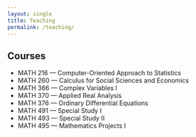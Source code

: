 ```yaml
---
layout: single
title: Teaching
permalink: /teaching/
---
```


## Courses
- MATH 216 — Computer-Oriented Approach to Statistics
- MATH 260 — Calculus for Social Sciences and Economics
- MATH 366 — Complex Variables I
- MATH 370 — Applied Real Analysis
- MATH 376 — Ordinary Differential Equations
- MATH 491 — Special Study I
- MATH 493 — Special Study II
- MATH 495 — Mathematics Projects I
